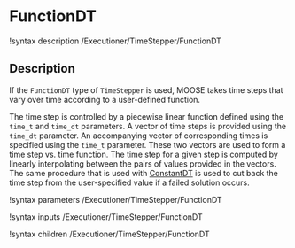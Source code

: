 # FunctionDT
!syntax description /Executioner/TimeStepper/FunctionDT

## Description

If the `FunctionDT` type of `TimeStepper` is used, MOOSE takes time steps that vary over time
according to a user-defined function.

The time step is controlled by a piecewise linear function defined using the `time_t` and
`time_dt` parameters. A vector of time steps is provided using the `time_dt` parameter. An
accompanying vector of corresponding times is specified using the `time_t` parameter. These
two vectors are used to form a time step vs. time function. The time step for a given step is
computed by linearly interpolating between the pairs of values provided in the vectors.
The same procedure that is used with
[ConstantDT](/Executioner/TimeStepper/framework/ConstantDT.md) is used to cut back the time step from the
user-specified value if a failed solution occurs.

!syntax parameters /Executioner/TimeStepper/FunctionDT

!syntax inputs /Executioner/TimeStepper/FunctionDT

!syntax children /Executioner/TimeStepper/FunctionDT
